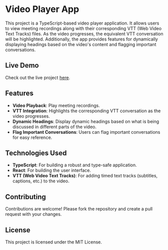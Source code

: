 # Video Player App

This project is a TypeScript-based video player application. It allows users to view meeting recordings along with their corresponding VTT (Web Video Text Tracks) files. As the video progresses, the equivalent VTT conversation will be highlighted. Additionally, the app provides features for dynamically displaying headings based on the video's content and flagging important conversations.

## Live Demo

Check out the live project [here](https://9000-idx-advance-video-player-1733581202817.cluster-7ubberrabzh4qqy2g4z7wgxuw2.cloudworkstations.dev/?monospaceUid=643607).

## Features

- **Video Playback**: Play meeting recordings.
- **VTT Integration**: Highlights the corresponding VTT conversation as the video progresses.
- **Dynamic Headings**: Display dynamic headings based on what is being discussed in different parts of the video.
- **Flag Important Conversations**: Users can flag important conversations for easy reference.

## Technologies Used

- **TypeScript**: For building a robust and type-safe application.
- **React**: For building the user interface.
- **VTT (Web Video Text Tracks)**: For adding timed text tracks (subtitles, captions, etc.) to the video.

## Contributing

Contributions are welcome! Please fork the repository and create a pull request with your changes.

## License

This project is licensed under the MIT License.
